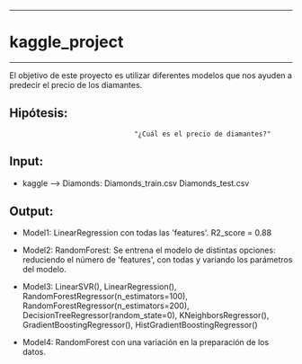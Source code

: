 ------------------------------
# kaggle_project 
------------------------------

El objetivo de este proyecto es utilizar diferentes modelos que nos ayuden a predecir el precio de los diamantes. 


## Hipótesis:

                                   "¿Cuál es el precio de diamantes?"

## Input:
  - kaggle --> Diamonds:
      Diamonds_train.csv
      Diamonds_test.csv

## Output:
  - Model1:
      LinearRegression con todas las 'features'.
      R2_score = 0.88

  - Model2:
      RandomForest: 
        Se entrena el modelo de distintas opciones: reduciendo el número de 'features', con todas y variando los parámetros del modelo.

  - Model3:
      LinearSVR(),
      LinearRegression(),
      RandomForestRegressor(n_estimators=100),
      RandomForestRegressor(n_estimators=200),
      DecisionTreeRegressor(random_state=0),
      KNeighborsRegressor(),
      GradientBoostingRegressor(),
      HistGradientBoostingRegressor()

  - Model4:
      RandomForest con una variación en la preparación de los datos.
